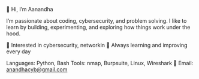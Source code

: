 👋 Hi, I’m Aanandha

I’m passionate about coding, cybersecurity, and problem solving.
I like to learn by building, experimenting, and exploring how things work under the hood.

🔐 Interested in cybersecurity, networkin
🌱 Always learning and improving every day

Languages: Python, Bash
Tools: nmap, Burpsuite, Linux, Wireshark
📧 Email: anandhacyb@gmail.com
